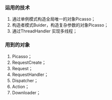 ### 运用的技术

1. 通过单例模式构造全局唯一的对象Picasso；
2. 构造者模式Buider，构造复杂参数的对象Picasso；
3. 通过ThreadHandler 实现多线程；

### 用到的对象

1. Picasso；
2. RequestCreate；
3. Request；
4. RequestHandler；
5. Dispatcher；
6. Action；
7. Downloader；